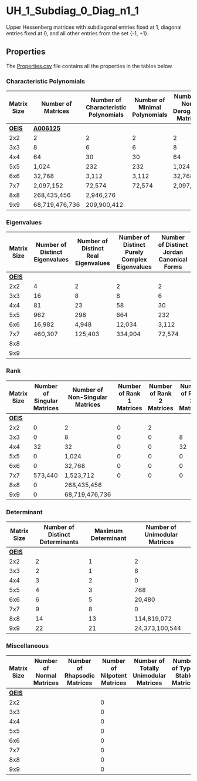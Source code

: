 # UH_1_Subdiag_0_Diag_n1_1

Upper Hessenberg matrices with subdiagonal entries fixed at 1, diagonal entries fixed at 0, and all other entries from the set {-1, +1}.

## Properties

The [Properties.csv](Properties.csv) file contains all the properties in the tables below.

### Characteristic Polynomials

| Matrix Size | Number of Matrices | Number of Characteristic Polynomials | Number of Minimal Polynomials | Number of Non-Derogatory Matrices | Maximum Characteristic Height |
| --- | --- | --- | --- | --- | --- |
| [__OEIS__](https://oeis.org/) | [__A006125__](https://oeis.org/A006125) | | | | |
| 2x2 | 2 | 2 | 2 | 2 | 1 |
| 3x3 | 8 | 6 | 6 | 8 | 2 |
| 4x4 | 64 | 30 | 30 | 64 | 3 |
| 5x5 | 1,024 | 232 | 232 | 1,024 | 5 |
| 6x6 | 32,768 | 3,112 | 3,112 | 32,768 | 9 |
| 7x7 | 2,097,152 | 72,574 | 72,574 | 2,097,152 | 15 |
| 8x8 | 268,435,456 | 2,946,276 | | | 31 |
| 9x9 | 68,719,476,736 | 209,900,412 | | | 57 |

### Eigenvalues

| Matrix Size | Number of Distinct Eigenvalues | Number of Distinct Real Eigenvalues | Number of Distinct Purely Complex Eigenvalues | Number of Distinct Jordan Canonical Forms |
| --- | --- | --- | --- | --- |
| [__OEIS__](https://oeis.org/) | | | | |
| 2x2 | 4 | 2 | 2 | 2 |
| 3x3 | 16 | 8 | 8 | 6 |
| 4x4 | 81 | 23 | 58 | 30 |
| 5x5 | 962 | 298 | 664 | 232 |
| 6x6 | 16,982 | 4,948 | 12,034 | 3,112 |
| 7x7 | 460,307 | 125,403 | 334,904 | 72,574 |
| 8x8 | | | | |
| 9x9 | | | | |

### Rank

| Matrix Size | Number of Singular Matrices | Number of Non-Singular Matrices | Number of Rank 1 Matrices | Number of Rank 2 Matrices | Number of Rank 3 Matrices | Number of Rank 4 Matrices | Number of Rank 5 Matrices | Number of Rank 6 Matrices | Number of Rank 7 Matrices | Number of Rank 8 Matrices | Number of Rank 9 Matrices |
| --- | --- | --- | --- | --- | --- | --- | --- | --- | --- | --- | --- |
| [__OEIS__](https://oeis.org/) | | | | | | | | | | | |
| 2x2 | 0 | 2 | 0 | 2 | | | | | | | |
| 3x3 | 0 | 8 | 0 | 0 | 8 | | | | | | |
| 4x4 | 32 | 32 | 0 | 0 | 32 | 32 | | | | | |
| 5x5 | 0 | 1,024 | 0 | 0 | 0 | 0 | 1,024 | | | | |
| 6x6 | 0 | 32,768 | 0 | 0 | 0 | 0 | 0 | 32,768 | | | |
| 7x7 | 573,440 | 1,523,712 | 0 | 0 | 0 | 0 | 0 | 573,440 | 1,523,712 | | |
| 8x8 | 0 | 268,435,456 | | | | | | | | | |
| 9x9 | 0 | 68,719,476,736 | | | | | | | | | |

### Determinant

| Matrix Size | Number of Distinct Determinants | Maximum Determinant | Number of Unimodular Matrices |
| --- | --- | --- | --- |
| [__OEIS__](https://oeis.org/) | | | |
| 2x2 | 2 | 1 | 2 |
| 3x3 | 2 | 1 | 8 |
| 4x4 | 3 | 2 | 0 |
| 5x5 | 4 | 3 | 768 |
| 6x6 | 6 | 5 | 20,480 |
| 7x7 | 9 | 8 | 0 |
| 8x8 | 14 | 13 | 114,819,072 |
| 9x9 | 22 | 21 | 24,373,100,544 |

### Miscellaneous

| Matrix Size | Number of Normal Matrices | Number of Rhapsodic Matrices | Number of Nilpotent Matrices | Number of Totally Unimodular Matrices | Number of Type I Stable Matrices | Number of Type II Stable Matrices |
| --- | --- | --- | --- | --- | --- | --- |
| [__OEIS__](https://oeis.org/) | | | | | | |
| 2x2 | | | 0 | | | |
| 3x3 | | | 0 | | | |
| 4x4 | | | 0 | | | |
| 5x5 | | | 0 | | | |
| 6x6 | | | 0 | | | |
| 7x7 | | | 0 | | | |
| 8x8 | | | 0 | | | |
| 9x9 | | | 0 | | | |

